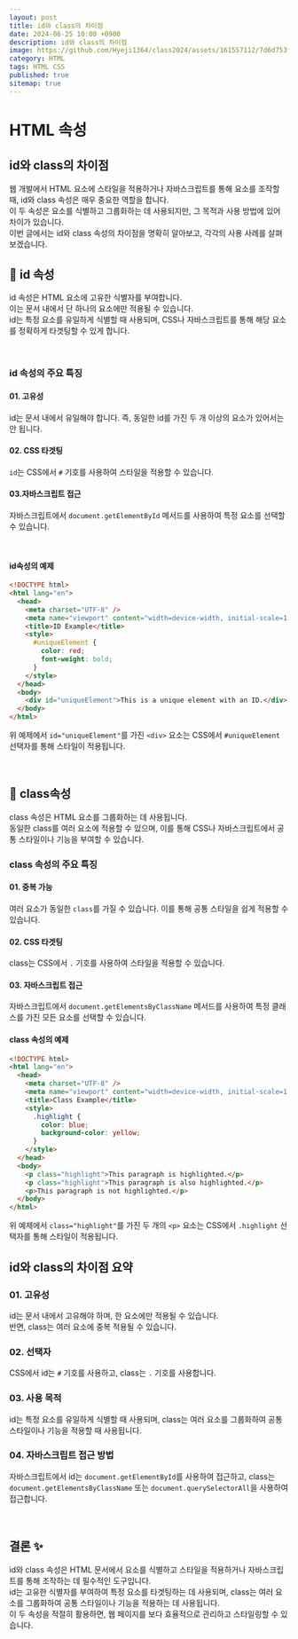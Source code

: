```yaml
---
layout: post
title: id와 class의 차이점
date: 2024-06-25 10:00 +0900
description: id와 class의 차이점
image: https://github.com/Hyeji1364/class2024/assets/161557112/7d6d753f-604b-43a6-915e-c0c0d4a82356
category: HTML
tags: HTML CSS
published: true
sitemap: true
---
```


# HTML 속성

## id와 class의 차이점

웹 개발에서 HTML 요소에 스타일을 적용하거나 자바스크립트를 통해 요소를 조작할 때, id와 class 속성은 매우 중요한 역할을 합니다.<br>
이 두 속성은 요소를 식별하고 그룹화하는 데 사용되지만, 그 목적과 사용 방법에 있어 차이가 있습니다. <br>
이번 글에서는 id와 class 속성의 차이점을 명확히 알아보고, 각각의 사용 사례를 살펴보겠습니다.

## 💛 id 속성

id 속성은 HTML 요소에 고유한 식별자를 부여합니다. <br>
이는 문서 내에서 단 하나의 요소에만 적용될 수 있습니다. <br>
id는 특정 요소를 유일하게 식별할 때 사용되며, CSS나 자바스크립트를 통해 해당 요소를 정확하게 타겟팅할 수 있게 합니다.

<br>

### id 속성의 주요 특징

#### 01. 고유성

id는 문서 내에서 유일해야 합니다. 즉, 동일한 id를 가진 두 개 이상의 요소가 있어서는 안 됩니다.

#### 02. CSS 타겟팅

`id`는 CSS에서 `#` 기호를 사용하여 스타일을 적용할 수 있습니다.

#### 03.자바스크립트 접근

자바스크립트에서 `document.getElementById` 메서드를 사용하여 특정 요소를 선택할 수 있습니다.

<br>

#### id속성의 예제

```html
<!DOCTYPE html>
<html lang="en">
  <head>
    <meta charset="UTF-8" />
    <meta name="viewport" content="width=device-width, initial-scale=1.0" />
    <title>ID Example</title>
    <style>
      #uniqueElement {
        color: red;
        font-weight: bold;
      }
    </style>
  </head>
  <body>
    <div id="uniqueElement">This is a unique element with an ID.</div>
  </body>
</html>
```

위 예제에서 `id="uniqueElement"`를 가진 `<div>` 요소는 CSS에서 `#uniqueElement` 선택자를 통해 스타일이 적용됩니다.

<br>

## 💛 class속성

class 속성은 HTML 요소를 그룹화하는 데 사용됩니다. <br>
동일한 class를 여러 요소에 적용할 수 있으며, 이를 통해 CSS나 자바스크립트에서 공통 스타일이나 기능을 부여할 수 있습니다.
<br>

### class 속성의 주요 특징

#### 01. 중복 가능

여러 요소가 동일한 `class`를 가질 수 있습니다. 이를 통해 공통 스타일을 쉽게 적용할 수 있습니다.

#### 02. CSS 타겟팅

class는 CSS에서 `.` 기호를 사용하여 스타일을 적용할 수 있습니다.

#### 03. 자바스크립트 접근

자바스크립트에서 `document.getElementsByClassName` 메서드를 사용하여 특정 클래스를 가진 모든 요소를 선택할 수 있습니다.
<br>

#### class 속성의 예제

```html
<!DOCTYPE html>
<html lang="en">
  <head>
    <meta charset="UTF-8" />
    <meta name="viewport" content="width=device-width, initial-scale=1.0" />
    <title>Class Example</title>
    <style>
      .highlight {
        color: blue;
        background-color: yellow;
      }
    </style>
  </head>
  <body>
    <p class="highlight">This paragraph is highlighted.</p>
    <p class="highlight">This paragraph is also highlighted.</p>
    <p>This paragraph is not highlighted.</p>
  </body>
</html>
```

위 예제에서 `class="highlight"`를 가진 두 개의 `<p>` 요소는 CSS에서 `.highlight` 선택자를 통해 스타일이 적용됩니다.
<br>

## id와 class의 차이점 요약

### 01. 고유성

id는 문서 내에서 고유해야 하며, 한 요소에만 적용될 수 있습니다. <br>
반면, class는 여러 요소에 중복 적용될 수 있습니다.

### 02. 선택자

CSS에서 id는 `#` 기호를 사용하고, class는 `.` 기호를 사용합니다.

### 03. 사용 목적

id는 특정 요소를 유일하게 식별할 때 사용되며, class는 여러 요소를 그룹화하여 공통 스타일이나 기능을 적용할 때 사용됩니다.

### 04. 자바스크립트 접근 방법

자바스크립트에서 id는 `document.getElementById`를 사용하여 접근하고, class는 `document.getElementsByClassName` 또는 `document.querySelectorAll`을 사용하여 접근합니다.

<br>

## 결론 ✨

id와 class 속성은 HTML 문서에서 요소를 식별하고 스타일을 적용하거나 자바스크립트를 통해 조작하는 데 필수적인 도구입니다. <br>
id는 고유한 식별자를 부여하여 특정 요소를 타겟팅하는 데 사용되며, class는 여러 요소를 그룹화하여 공통 스타일이나 기능을 적용하는 데 사용됩니다. <br>
이 두 속성을 적절히 활용하면, 웹 페이지를 보다 효율적으로 관리하고 스타일링할 수 있습니다.
